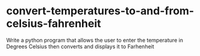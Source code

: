 # convert-temperatures-to-and-from-celsius-fahrenheit
Write a python program that allows the user to enter the temperature in Degrees Celsius then converts and displays it to Farhenheit
